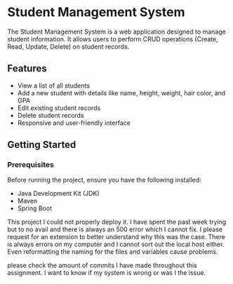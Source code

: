 # Student Management System

The Student Management System is a web application designed to manage student information. It allows users to perform CRUD operations (Create, Read, Update, Delete) on student records.

## Features

- View a list of all students
- Add a new student with details like name, height, weight, hair color, and GPA
- Edit existing student records
- Delete student records
- Responsive and user-friendly interface

## Getting Started

### Prerequisites

Before running the project, ensure you have the following installed:

- Java Development Kit (JDK)
- Maven
- Spring Boot

This project I could not properly deploy it. I have spent the past week trying but to no avail and there is always an 500 error which I cannot fix. I please request for an extension to better understand why this was the case. There is always errors on my computer and I cannot sort out the local host either. Even reformatting the naming for the files and variables cause problems.

please check the amount of commits I have made throughout this assignment. I want to know if my system is wrong or was I the issue.
